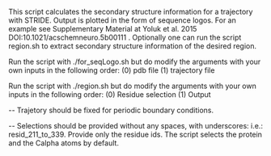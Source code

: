 This script calculates the secondary structure information for a trajectory with STRIDE. Output is plotted in the form of sequence logos. For an example see Supplementary Material at Yoluk et al. 2015 DOI:10.1021/acschemneuro.5b00111 . Optionally one can run the script region.sh to extract secondary structure information of the desired region.

Run the script with ./for_seqLogo.sh but do modify the arguments with your own inputs in the following order:
(0) pdb file
(1) trajectory file

Run the script with ./region.sh but do modify the arguments with your own inputs in the following order:
(0) Residue selection
(1) Output


-- Trajetory should be fixed for periodic boundary conditions.
 
-- Selections should be provided without any spaces, with underscores: i.e.: resid_211_to_339. Provide only the residue ids. The script selects the protein and the Calpha atoms by default. 